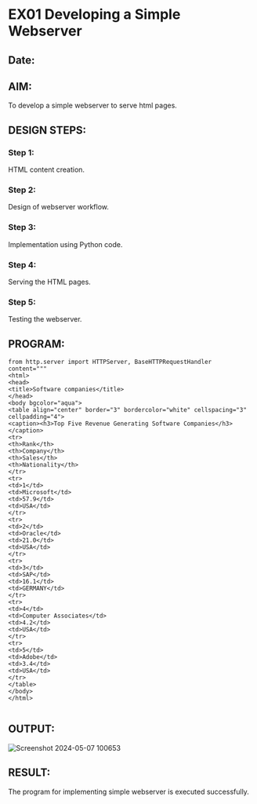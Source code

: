 # EX01 Developing a Simple Webserver
## Date:

## AIM:
To develop a simple webserver to serve html pages.

## DESIGN STEPS:
### Step 1: 
HTML content creation.

### Step 2:
Design of webserver workflow.

### Step 3:
Implementation using Python code.

### Step 4:
Serving the HTML pages.

### Step 5:
Testing the webserver.

## PROGRAM:
```
from http.server import HTTPServer, BaseHTTPRequestHandler
content="""
<html>
<head>
<title>Software companies</title>
</head>
<body bgcolor="aqua">
<table align="center" border="3" bordercolor="white" cellspacing="3" cellpadding="4">
<caption><h3>Top Five Revenue Generating Software Companies</h3></caption>
<tr>
<th>Rank</th>
<th>Company</th>
<th>Sales</th>
<th>Nationality</th>
</tr>
<tr>
<td>1</td>
<td>Microsoft</td>
<td>57.9</td>
<td>USA</td>
</tr>
<tr>
<td>2</td>
<td>Oracle</td>
<td>21.0</td>
<td>USA</td>
</tr>
<tr>
<td>3</td>
<td>SAP</td>
<td>16.1</td>
<td>GERMANY</td>
</tr>
<tr>
<td>4</td>
<td>Computer Associates</td>
<td>4.2</td>
<td>USA</td>
</tr>
<tr>
<td>5</td>
<td>Adobe</td>
<td>3.4</td>
<td>USA</td>
</tr>
</table>
</body>
</html>


```


## OUTPUT:

![Screenshot 2024-05-07 100653](https://github.com/sarathikabaddi/simplewebserver/assets/149349756/24b28ed0-6f85-4e91-9bcc-70081aab757e)



## RESULT:
The program for implementing simple webserver is executed successfully.
